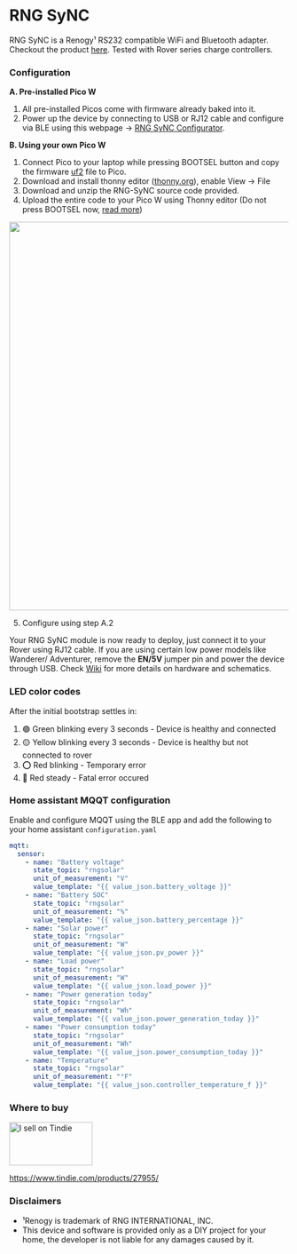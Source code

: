 # RNG SyNC
RNG SyNC is a Renogy¹ RS232 compatible  WiFi and Bluetooth adapter. Checkout the product [here](https://www.tindie.com/products/27955/). Tested with Rover series charge controllers.

### Configuration
**A. Pre-installed Pico W**
  1. All pre-installed Picos come with firmware already baked into it.
  2. Power up the device by connecting to USB or RJ12 cable and configure via BLE using this webpage -> [RNG SyNC Configurator](https://thewestlabs.github.io/RNG-SyNC-doc/).

**B. Using your own Pico W**
  1. Connect Pico to your laptop while pressing BOOTSEL button and copy the firmware [uf2](https://micropython.org/download/rp2-pico-w/rp2-pico-w-latest.uf2) file to Pico.
  2. Download and install thonny editor ([thonny.org](https://thonny.org/)), enable View -> File
  3. Download and unzip the RNG-SyNC source code provided.
  4. Upload the entire code to your Pico W using Thonny editor (Do not press BOOTSEL now, [read more](https://www.electromaker.io/blog/article/electromaker-educator-getting-started-with-the-pico-w)) 
<img width="700px" src="https://user-images.githubusercontent.com/111796612/202618561-c0973ac7-efcb-4c31-af6c-e20cfc7628ea.png" />

  5. Configure using step A.2 


Your RNG SyNC module is now ready to deploy, just connect it to your Rover using RJ12 cable. If you are using certain low power models like Wanderer/ Adventurer, remove the **EN/5V** jumper pin and power the device through USB. Check [Wiki](https://github.com/thewestlabs/RNG-SyNC-doc/wiki) for more details on hardware and schematics. 

### LED color codes

After the initial bootstrap settles in:
  1. 🟢 Green blinking every 3 seconds - Device is healthy and connected
  2. 🟡 Yellow blinking every 3 seconds - Device is healthy but not connected to rover
  3. ⭕ Red blinking - Temporary error
  4. 🔴 Red steady - Fatal error occured

### Home assistant MQQT configuration
Enable and configure MQQT using the BLE app and add the following to your home assistant `configuration.yaml`
```yaml
mqtt:
  sensor:
    - name: "Battery voltage"
      state_topic: "rngsolar"
      unit_of_measurement: "V"
      value_template: "{{ value_json.battery_voltage }}"
    - name: "Battery SOC"
      state_topic: "rngsolar"
      unit_of_measurement: "%"
      value_template: "{{ value_json.battery_percentage }}"
    - name: "Solar power"
      state_topic: "rngsolar"
      unit_of_measurement: "W"
      value_template: "{{ value_json.pv_power }}"
    - name: "Load power"
      state_topic: "rngsolar"
      unit_of_measurement: "W"
      value_template: "{{ value_json.load_power }}"
    - name: "Power generation today"
      state_topic: "rngsolar"
      unit_of_measurement: "Wh"
      value_template: "{{ value_json.power_generation_today }}"
    - name: "Power consumption today"
      state_topic: "rngsolar"
      unit_of_measurement: "Wh"
      value_template: "{{ value_json.power_consumption_today }}"
    - name: "Temperature"
      state_topic: "rngsolar"
      unit_of_measurement: "°F"
      value_template: "{{ value_json.controller_temperature_f }}"
```
### Where to buy
<a href="https://www.tindie.com/stores/westlabs/?ref=offsite_badges&utm_source=sellers_cyrils&utm_medium=badges&utm_campaign=badge_medium"><img src="https://d2ss6ovg47m0r5.cloudfront.net/badges/tindie-mediums.png" alt="I sell on Tindie" width="150" height="78"></a>

https://www.tindie.com/products/27955/


### Disclaimers
- ¹Renogy is trademark of RNG INTERNATIONAL, INC.
- This device and software is provided only as a DIY project for your home, the developer is not liable for any damages caused by it.
